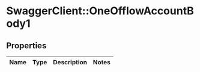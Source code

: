 # SwaggerClient::OneOfflowAccountBody1

## Properties
Name | Type | Description | Notes
------------ | ------------- | ------------- | -------------

